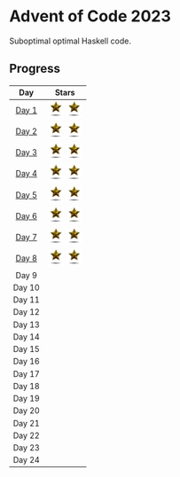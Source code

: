 # Advent of Code 2023

Suboptimal optimal Haskell code.

## Progress

| Day   | Stars |
| :---: | :---: |
| [Day 1](./Day%201/1.hs) | <img src="./star.gif" width="30"> <img src="./star.gif" width="30"> |
| [Day 2](./Day%202/2.hs) | <img src="./star.gif" width="30"> <img src="./star.gif" width="30"> |
| [Day 3](./Day%203/3.hs) | <img src="./star.gif" width="30"> <img src="./star.gif" width="30"> |
| [Day 4](./Day%204/4.hs) | <img src="./star.gif" width="30"> <img src="./star.gif" width="30"> |
| [Day 5](./Day%205/5.hs) | <img src="./star.gif" width="30"> <img src="./star.gif" width="30"> |
| [Day 6](./Day%206/6.hs) | <img src="./star.gif" width="30"> <img src="./star.gif" width="30"> |
| [Day 7](./Day%207/7.hs) | <img src="./star.gif" width="30"> <img src="./star.gif" width="30"> |
| [Day 8](./Day%208/8.hs) | <img src="./star.gif" width="30"> <img src="./star.gif" width="30"> |
| Day 9 |  |
| Day 10 |  |
| Day 11 |  |
| Day 12 |  |
| Day 13 |  |
| Day 14 |  |
| Day 15 |  |
| Day 16 |  |
| Day 17 |  |
| Day 18 |  |
| Day 19 |  |
| Day 20 |  |
| Day 21 |  |
| Day 22 |  |
| Day 23 |  |
| Day 24 |  |